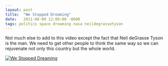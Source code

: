 ```yaml
---
layout: post
title:  "We Stopped Dreaming"
date:   2011-08-09 12:00:00 -0600
tags: politics space dreaming nasa neildegrassetyson
---
```

Not much else to add to this video except the fact that Neil deGrasse Tyson is the man. We need to get other people to think the same way so we can rejuvenate not only this country but the whole world.

[![We Stopped Dreaming](http://img.youtube.com/vi/3_F3pw5F_Pc/0.jpg)](http://www.youtube.com/watch?v=3_F3pw5F_Pc "We Stopped Dreaming")
